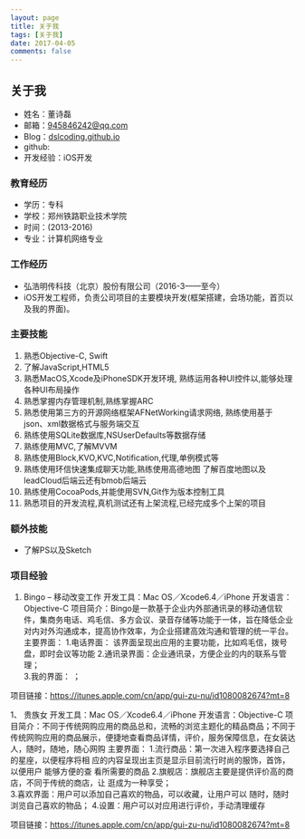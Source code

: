 ```yaml
---
layout: page
title: 关于我
tags: [关于我]
date: 2017-04-05
comments: false
---
```

    
##  关于我
- 姓名：董诗磊
- 邮箱：945846242@qq.com
- Blog：[dslcoding.github.io](dslcoding.github.io)
- github:[](https://github.com/dslcoding)
- 开发经验：iOS开发

### 教育经历
- 学历：专科
- 学校：郑州铁路职业技术学院
- 时间：(2013-2016)
- 专业：计算机网络专业

### 工作经历
- 弘浩明传科技（北京）股份有限公司（2016-3——至今）
- iOS开发工程师，负责公司项目的主要模块开发(框架搭建，会场功能，首页以及我的界面)。

### 主要技能
1. 熟悉Objective-C, Swift 
2. 了解JavaScript,HTML5
3. 熟悉MacOS,Xcode及iPhoneSDK开发环境, 熟练运用各种UI控件以,能够处理各种UI布局操作
4. 熟悉掌握内存管理机制,熟练掌握ARC
5. 熟悉使用第三方的开源网络框架AFNetWorking请求网络, 熟练使用基于json、xml数据格式与服务端交互
6. 熟练使用SQLite数据库,NSUserDefaults等数据存储
7. 熟练使用MVC,了解MVVM
8. 熟练使用Block,KVO,KVC,Notification,代理,单例模式等
9. 熟练使用环信快速集成聊天功能,熟练使用高德地图
了解百度地图以及leadCloud后端云还有bmob后端云
10. 熟练使用CocoaPods,并能使用SVN,Git作为版本控制工具
11. 熟悉项目的开发流程,真机测试还有上架流程,已经完成多个上架的项目
 
### 额外技能
-  了解PS以及Sketch

### 项目经验
1. Bingo – 移动改变工作
开发工具：Mac OS／Xcode6.4／iPhone
开发语言：Objective-C
项目简介：Bingo是一款基于企业内外部通讯录的移动通信软件，集商务电话、鸡毛信、多方会议、录音存储等功能于一体，旨在降低企业对内对外沟通成本，提高协作效率，为企业搭建高效沟通和管理的统一平台。
主要界面：
1.电话界面：  该界面呈现出应用的主要功能，比如鸡毛信，拨号盘，即时会议等功能
2.通讯录界面：企业通讯录，方便企业的内的联系与管理；  
3.我的界面：  ；

项目链接：https://itunes.apple.com/cn/app/gui-zu-nu/id1080082674?mt=8

1、 贵族女
开发工具：Mac OS／Xcode6.4／iPhone
开发语言：Objective-C
项目简介：不同于传统网购应用的商品总和，流畅的浏览主题化的精品商品；不同于传统网购应用的商品展示，便捷地查看商品详情，评价，服务保障信息，在女装达人，随时，随地，随心网购
主要界面：
1.流行商品：第一次进入程序要选择自己的星座，以便程序将相
   应的内容呈现出主页是显示目前流行时尚的服饰，首饰，以便用户
   能够方便的查 看所需要的商品
2.旗舰店：旗舰店主要是提供评价高的商店，不同于传统的商店，让
         逛成为一种享受；  
3.喜欢界面：用户可以添加自己喜欢的物品，可以收藏，让用户可以
         随时，随时浏览自己喜欢的物品；
4.设置：用户可以对应用进行评价，手动清理缓存

项目链接：https://itunes.apple.com/cn/app/gui-zu-nu/id1080082674?mt=8



